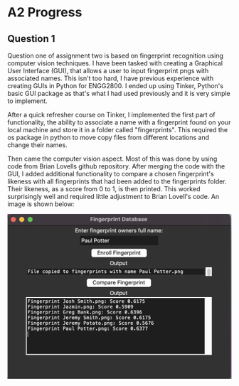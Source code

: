 # A2 Progress
## Question 1
Question one of assignment two is based on fingerprint recognition using computer vision techniques. I have been tasked with creating a Graphical User Interface (GUI), that allows a user to input fingerprint pngs with associated names. This isn't too hard, I have previous experience with creating GUIs in Python for ENGG2800. I ended up using Tinker, Python's basic GUI package as that's what I had used previously and it is very simple to implement.  

After a quick refresher course on Tinker, I implemented the first part of functionality, the ability to associate a name with a fingerprint found on your local machine and store it in a folder called "fingerprints". This required the os package in python to move copy files from different locations and change their names.  

Then came the computer vision aspect. Most of this was done by using code from Brian Lovells github repository. After merging the code with the GUI, I added additional functionality to compare a chosen fingerprint's likeness with all fingerprints that had been added to the fingerprints folder. Their likeness, as a score from 0 to 1, is then printed. This worked surprisingly well and required little adjustment to Brian Lovell's code. An image is shown below:  

![GUI First Stage](images/GUI_1.png)


